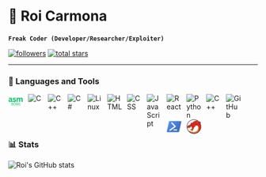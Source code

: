 #                                   🙊 Roi Carmona

**`Freak Coder (Developer/Researcher/Exploiter)`**


   <p align="left">
      <a href="https://github.com/EpsilonXz?tab=followers">
         <img alt="followers" title="Follow me on Github" src="https://custom-icon-badges.demolab.com/github/followers/EpsilonXz?color=236ad3&labelColor=1155ba&style=for-the-badge&logo=person-add&label=Follow&logoColor=white"/></a>
      <a href="https://github.com/EpsilonXz?tab=repositories&sort=stargazers">
         <img alt="total stars" title="Total stars on GitHub" src="https://custom-icon-badges.demolab.com/github/stars/EpsilonXz?color=55960c&style=for-the-badge&labelColor=488207&logo=star"/></a>
   </p>

---

###                         🧰 Languages and Tools

<img align="left" alt="Assembly 8086" width="30px" style="padding-right:10px;" src="https://github.com/martinalebachew/martinalebachew/blob/main/assets/assembly-8086.svg"/>
<img align="left" alt="C" width="30px" style="padding-right:10px;" src="https://cdn.jsdelivr.net/gh/devicons/devicon/icons/c/c-original.svg"/>
<img align="left" alt="C++" width="30px" style="padding-right:10px;" src="https://cdn.jsdelivr.net/gh/devicons/devicon/icons/cplusplus/cplusplus-original.svg"/>
<img align="left" alt="C#" width="30px" style="padding-right:10px;" src="https://cdn.jsdelivr.net/gh/devicons/devicon/icons/csharp/csharp-original.svg"/>
<img align="left" alt="Linux" width="30px" style="padding-right:10px;" src="https://cdn.jsdelivr.net/gh/devicons/devicon/icons/linux/linux-original.svg" />
<img align="left" alt="HTML" width="30px" style="padding-right:10px;" src="https://cdn.jsdelivr.net/gh/devicons/devicon/icons/html5/html5-plain.svg" />
<img align="left" alt="CSS" width="30px" style="padding-right:10px;" src="https://cdn.jsdelivr.net/gh/devicons/devicon/icons/css3/css3-plain.svg" />
<img align="left" alt="JavaScript" width="30px" style="padding-right:10px;" src="https://cdn.jsdelivr.net/gh/devicons/devicon/icons/javascript/javascript-plain.svg" />
<img align="left" alt="React" width="30px" style="padding-right:10px;" src="https://cdn.jsdelivr.net/gh/devicons/devicon/icons/react/react-original.svg" />
<img align="left" alt="Python" width="30px" style="padding-right:10px;" src="https://cdn.jsdelivr.net/gh/devicons/devicon/icons/python/python-plain.svg" />
<img align="left" alt="C++" width="30px" style="padding-right:10px;" src="https://cdn.jsdelivr.net/gh/devicons/devicon/icons/cplusplus/cplusplus-line.svg" />
<img align="left" alt="GitHub" width="30px" style="padding-right:10px;" src="https://cdn.jsdelivr.net/gh/devicons/devicon/icons/github/github-original.svg" />
<img align="left" alt="PowerShell" width="30px" style="padding-right:10px;" src="https://github.com/martinalebachew/martinalebachew/blob/main/assets/powershell.svg"/>
<img align="left" alt="Ghidra" width="30px" style="padding-right:10px;" src="https://github.com/martinalebachew/martinalebachew/blob/main/assets/ghidra.svg" />

<br />
<br />
<br />
<br />

### 📊 Stats

![Roi's GitHub stats](https://github-readme-stats.vercel.app/api?username=EpsilonXz&show_icons=true&theme=gruvbox)

<!-- ![GitHub Streak](https://streak-stats.demolab.com?user=EpsilonXz&theme=gruvbox&border_radius=4.5) -->

#
